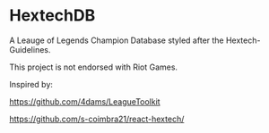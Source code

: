 # HextechDB

A Leauge of Legends Champion Database styled after the Hextech-Guidelines.

This project is not endorsed with Riot Games.

Inspired by:

https://github.com/4dams/LeagueToolkit

https://github.com/s-coimbra21/react-hextech/
